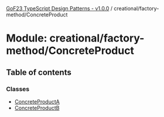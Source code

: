 [GoF23 TypeScript Design Patterns - v1.0.0](../README.md) / creational/factory-method/ConcreteProduct

# Module: creational/factory-method/ConcreteProduct

## Table of contents

### Classes

- [ConcreteProductA](../classes/creational_factory_method_ConcreteProduct.ConcreteProductA.md)
- [ConcreteProductB](../classes/creational_factory_method_ConcreteProduct.ConcreteProductB.md)
